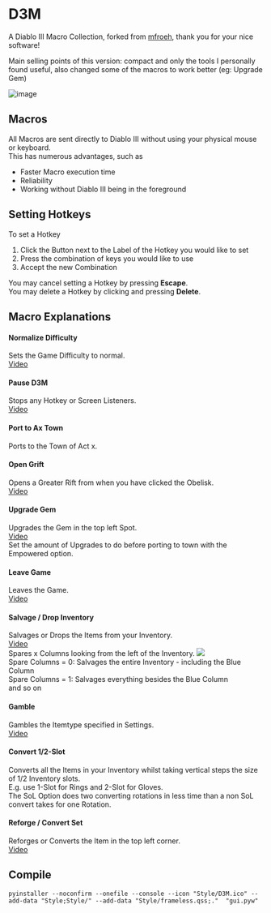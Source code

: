 # D3M

A Diablo III Macro Collection, forked from [mfroeh](https://github.com/mfroeh/Eule.py), thank you for your nice software!

Main selling points of this version: compact and only the tools I personally found useful, also changed some of the macros to work better (eg: Upgrade Gem)

![image](https://github.com/v-amorim/D3M/assets/629036/38ccd257-1295-4a90-a5ac-96e09b9d21f5)


## Macros

All Macros are sent directly to Diablo III without using your physical mouse or keyboard.\
This has numerous advantages, such as

- Faster Macro execution time
- Reliability
- Working without Diablo III being in the foreground

## Setting Hotkeys

To set a Hotkey

1. Click the Button next to the Label of the Hotkey you would like to set
2. Press the combination of keys you would like to use
3. Accept the new Combination

You may cancel setting a Hotkey by pressing **Escape**.\
You may delete a Hotkey by clicking and pressing **Delete**.

## Macro Explanations

#### Normalize Difficulty

Sets the Game Difficulty to normal.\
[Video](https://www.youtube.com/watch?v=zOXCv5Dp7b0)

#### Pause D3M

Stops any Hotkey or Screen Listeners.\
[Video](https://www.youtube.com/watch?v=Rp9x4hEfUi8)

#### Port to Ax Town

Ports to the Town of Act x.

#### Open Grift

Opens a Greater Rift from when you have clicked the Obelisk.\
[Video](https://www.youtube.com/watch?v=-PjyOAo1a0I)

#### Upgrade Gem

Upgrades the Gem in the top left Spot.\
[Video](https://www.youtube.com/watch?v=b7HS-NXbUus)\
Set the amount of Upgrades to do before porting to town with the Empowered option.

#### Leave Game

Leaves the Game.\
[Video](https://www.youtube.com/watch?v=1SfbbTvYITY)

#### Salvage / Drop Inventory

Salvages or Drops the Items from your Inventory.\
[Video](https://www.youtube.com/watch?v=q5NzPwmcIP4)\
Spares x Columns looking from the left of the Inventory.
![](https://i.ibb.co/BfdL0kC/spare-columns.png)\
Spare Columns = 0: Salvages the entire Inventory - including the Blue Column\
Spare Columns = 1: Salvages everything besides the Blue Column\
and so on

#### Gamble

Gambles the Itemtype specified in Settings.\
[Video](https://www.youtube.com/watch?v=NJsJpJb3Fas)

#### Convert 1/2-Slot

Converts all the Items in your Inventory whilst taking vertical steps the size of 1/2 Inventory slots.\
E.g. use 1-Slot for Rings and 2-Slot for Gloves.\
The SoL Option does two converting rotations in less time than a non SoL convert takes for one Rotation.

#### Reforge / Convert Set

Reforges or Converts the Item in the top left corner.\
[Video](https://www.youtube.com/watch?v=B3Z23ZkxH4M)

## Compile

```shell
pyinstaller --noconfirm --onefile --console --icon "Style/D3M.ico" --add-data "Style;Style/" --add-data "Style/frameless.qss;."  "gui.pyw"
```
